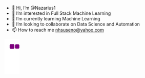 - 👋 Hi, I’m @Nazarius1
- 👀 I’m interested in Full Stack Machine Learning
- 🌱 I’m currently learning Machine Learning
- 💞️ I’m looking to collaborate on Data Science and Automation
- 📫 How to reach me nhsuseno@yahoo.com


![snake gif](https://github.com/Nazarius1/Nazarius1/blob/output/github-contribution-grid-snake.gif)
